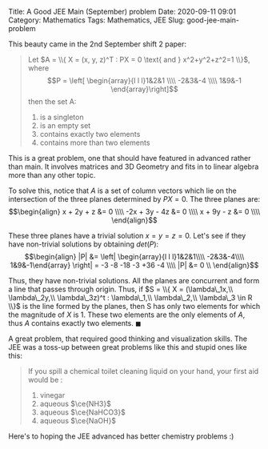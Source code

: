 Title: A Good JEE Main (September) problem
Date: 2020-09-11 09:01
Category: Mathematics
Tags: Mathematics, JEE
Slug: good-jee-main-problem

This beauty came in the 2nd September shift 2 paper:
> Let $A = \\{ X = (x, y, z)^T : PX = 0 \text{ and } x^2+y^2+z^2=1 \\}$, where 
> $$P = \left[ \begin{array}{l l l}1&2&1 \\\\ -2&3&-4 \\\\ 1&9&-1 \end{array}\right]$$
> then the set A:
>
> 1. is a singleton
> 2. is an empty set
> 3. contains exactly two elements
> 4. contains more than two elements

This is a great problem, one that should have featured in advanced rather than 
main. It involves matrices and 3D Geometry and fits in to linear algebra more 
than any other topic.

To solve this, notice that $A$ is a set of column vectors which lie on the intersection
of the three planes determined by $PX = 0$. The three planes are:
$$\begin{align}
x + 2y + z &= 0 \\\\
-2x + 3y - 4z &= 0 \\\\
x + 9y - z &= 0 \\\\
\end{align}$$

These three planes have a trivial solution $x = y = z = 0$. Let's see if they
have non-trivial solutions by obtaining $det(P)$:
$$\begin{align}
|P| &= \left| \begin{array}{l l l}1&2&1\\\\ -2&3&-4\\\\ 1&9&-1\end{array} \right| = -3 -8 -18 -3 +36 -4 \\\\
|P| &= 0 \\
\end{align}$$

Thus, they have non-trivial solutions. All the planes are concurrent and form a 
line that passes through origin. Thus, if $S = \\{ X = (\lambda\_1x,\\  \lambda\_2y,\\  \lambda\_3z)^t : 
\lambda\_1,\\  \lambda\_2,\\  \lambda\_3 \in R \\}$ is the line formed by the planes, 
then S has only two elements for which the magnitude of $X$ is 1. These two elements
are the only elements of $A$, thus $A$ contains exactly two elements. $\blacksquare$

A great problem, that required good thinking and visualization skills. The JEE
was a toss-up between great problems like this and stupid ones like this:

> If you spill a chemical toilet cleaning liquid on your hand, your first aid 
> would be : 
>
> 1. vinegar
> 2. aqueous $\ce{NH3}$
> 3. aqueous $\ce{NaHCO3}$
> 4. aqueous $\ce{NaOH}$

Here's to hoping the JEE advanced has better chemistry problems :)
